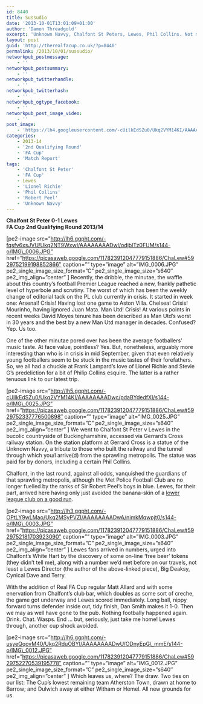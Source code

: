 ```yaml
---
id: 8440
title: Sussudio
date: '2013-10-01T13:01:09+01:00'
author: 'Damon Threadgold'
excerpt: 'Unknown Navvy, Chalfont St Peters, Lewes, Phil Collins. Not much else, let''s be frank.'
layout: post
guid: 'http://therealfacup.co.uk/?p=8440'
permalink: /2013/10/01/sussudio/
networkpub_postmessage:
    - ''
networkpub_postsummary:
    - ''
networkpub_twitterhandle:
    - ''
networkpub_twitterhash:
    - ''
networkpub_ogtype_facebook:
    - ''
networkpub_post_image_video:
    - ''
post_image:
    - 'https://lh4.googleusercontent.com/-cUilkEdSZu0/Ukq2VYM14KI/AAAAAAAADwc/pdaBYdedfXI/w790-h527-no/IMG_0025.JPG'
categories:
    - 2013-14
    - '2nd Qualifying Round'
    - 'FA Cup'
    - 'Match Report'
tags:
    - 'Chalfont St Peter'
    - 'FA Cup'
    - Lewes
    - 'Lionel Richie'
    - 'Phil Collins'
    - 'Robert Peel'
    - 'Unknown Navvy'
---
```


**Chalfont St Peter 0-1 Lewes**  
**FA Cup 2nd Qualifying Round 2013/14**

\[pe2-image src=”http://lh6.ggpht.com/-fqsfv6xsJVU/Ukq2NT9WxwI/AAAAAAAADwI/odjblTz0FUM/s144-o/IMG\_0006.JPG” href=”https://picasaweb.google.com/117823912047779151886/ChaLew#5929752199198852866″ caption=”” type=”image” alt=”IMG\_0006.JPG” pe2\_single\_image\_size\_format=”C” pe2\_single\_image\_size=”s640″ pe2\_img\_align=”center” \] Recently, the dribble, the minutae, the waffle about this country’s football Premier League reached a new, frankly pathetic level of hyperbole and scrutiny. The worst of which has been the weekly change of editorial tack on the PL club currently in crisis. It started in week one: Arsenal! Crisis! Having lost one game to Aston Villa. Chelsea! Crisis! Mourinho, having ignored Juan Mata. Man Utd! Crisis! At various points in recent weeks David Moyes tenure has been described as Man Utd’s worst in 30 years and the best by a new Man Utd manager in decades. Confused? Yep. Us too.

One of the other minutae pored over has been the average footballers’ music taste. At face value, pointless? Yes. But, nonetheless, arguably more interesting than who is in crisis in mid September, given that even relatively young footballers seem to be stuck in the music tastes of their forefathers. So, we all had a chuckle at Frank Lampard’s love of Lionel Richie and Stevie G’s predeliction for a bit of Philip Collins esquire. The latter is a rather tenuous link to our latest trip.

\[pe2-image src=”http://lh5.ggpht.com/-cUilkEdSZu0/Ukq2VYM14KI/AAAAAAAADwc/pdaBYdedfXI/s144-o/IMG\_0025.JPG” href=”https://picasaweb.google.com/117823912047779151886/ChaLew#5929752337776500898″ caption=”” type=”image” alt=”IMG\_0025.JPG” pe2\_single\_image\_size\_format=”C” pe2\_single\_image\_size=”s640″ pe2\_img\_align=”center” \] We went to Chalfont St Peter v Lewes in the bucolic countryside of Buckinghamshire, accessed via Gerrard’s Cross railway station. On the station platform at Gerrard Cross is a statue of the Unknown Navvy, a tribute to those who built the railway and the tunnel through which you/I arrive(d) from the sprawling metropolis. The statue was paid for by donors, including a certain Phil Collins.

Chalfont, in the last round, against all odds, vanquished the guardians of that sprawling metropolis, although the Met Police Football Club are no longer fuelled by the ranks of Sir Robert Peel’s boys in blue. Lewes, for their part, arrived here having only just avoided the banana-skin of a [lower league club on a good run](http://therealfacup.co.uk/2013/09/15/telstars/).

\[pe2-image src=”http://lh3.ggpht.com/-OPtLY9wLMao/Ukq2MSyPVZI/AAAAAAAADwA/nimkMqwpjt0/s144-o/IMG\_0003.JPG” href=”https://picasaweb.google.com/117823912047779151886/ChaLew#5929752181703923090″ caption=”” type=”image” alt=”IMG\_0003.JPG” pe2\_single\_image\_size\_format=”C” pe2\_single\_image\_size=”s640″ pe2\_img\_align=”center” \] Lewes fans arrived in numbers, urged into Chalfont’s White Hart by the discovery of some on-line ‘free beer’ tokens (they didn’t tell me), along with a number we’d met before on our travels, not least a Lewes Director (the author of the above-linked piece), Big Deaksy, Cynical Dave and Terry.

With the addition of Real FA Cup regular Matt Allard and with some enervation from Chalfont’s club bar, which doubles as some sort of creche, the game got underway and Lewes scored immediately. Long ball, nippy forward turns defender inside out, tidy finish, Dan Smith makes it 1-0. Then we may as well have gone to the pub. Nothing footbally happened again. Drink. Chat. Wasps. End … but, seriously, just take me home! Lewes through, another cup shock avoided.

\[pe2-image src=”http://lh6.ggpht.com/-usyeQqovM40/Ukq2RduOBYI/AAAAAAAADwU/ODnyEpG\_mmE/s144-o/IMG\_0012.JPG” href=”https://picasaweb.google.com/117823912047779151886/ChaLew#5929752270539195778″ caption=”” type=”image” alt=”IMG\_0012.JPG” pe2\_single\_image\_size\_format=”C” pe2\_single\_image\_size=”s640″ pe2\_img\_align=”center” \] Which leaves us, where? The draw. Two ties on our list: The Cup’s lowest remaining team Atherston Town, drawn at home to Barrow; and Dulwich away at either Witham or Hemel. All new grounds for us.
